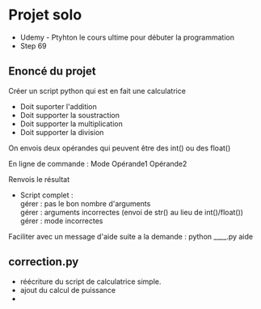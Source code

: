 # Projet solo

- Udemy - Ptyhton le cours ultime pour débuter la programmation 
- Step 69

## Enoncé du projet 

Créer un script python qui est en fait une calculatrice

- Doit suporter l'addition 
- Doit supporter la soustraction 
- Doit supporter la multiplication
- Doit supporter la division 

On envois deux opérandes qui peuvent être des int() ou des float()

En ligne de commande : 
Mode Opérande1 Opérande2 

Renvois le résultat 

- Script complet :   
gérer : pas le bon nombre d'arguments   
gérer : arguments incorrectes (envoi de str() au lieu de int()/float())  
gérer : mode incorrectes

Faciliter avec un message d'aide suite a la demande : python ____.py aide

## correction.py 

- réécriture du script de calculatrice simple.
- ajout du calcul de puissance
- 